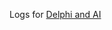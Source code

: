 Logs for [Delphi and AI](https://www.thedelphigeek.com/2024/12/recently-i-led-workshop-in-slovenia.html)
